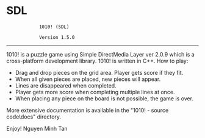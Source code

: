 # SDL

				1010! (SDL)

				Version 1.5.0

---
1010! is a puzzle game using Simple DirectMedia Layer ver 2.0.9 which is a cross-platform development library.
1010! is written in C++.
How to play: 
+ Drag and drop pieces on the grid area. Player gets score if they fit.
+ When all given pieces are placed, new pieces will appear.
+ Lines are disappeared when completed.
+ Player gets more score when completing multiple lines at once.
+ When placing any piece on the board is not possible, the game is over.

More extensive documentation is available in the "1010! - source code\docs" directory.

Enjoy!
	Nguyen Minh Tan
